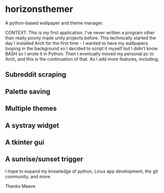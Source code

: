 # horizonsthemer
A python-based wallpaper and theme manager.

CONTEXT:
This is my first application. I've never written a program other than really poorly made unity projects before. This technically started the day I installed Arch for the first time - I wanted to have my wallpapers looping in the background so I decided to script it myself but I didn't know BASH so I wrote it in Python. Then I eventually moved my personal pc to Arch, and this is the continuation of that. As I add more features, including,
## Subreddit scraping
## Palette saving
## Multiple themes
## A systray widget
## A tkinter gui
## A sunrise/sunset trigger
I hope to expand my knowledge of python, Linux app development, the git community, and more.

Thanks
Maeve
